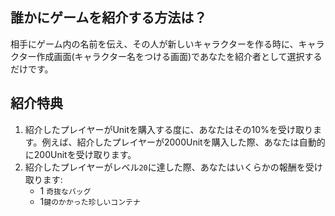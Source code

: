 
## 誰かにゲームを紹介する方法は？
相手にゲーム内の名前を伝え、その人が新しいキャラクターを作る時に、キャラクター作成画面(キャラクター名をつける画面)であなたを紹介者として選択するだけです。

##  紹介特典
1. 紹介したプレイヤーがUnitを購入する度に、あなたはその10%を受け取ります。例えば、紹介したプレイヤーが2000Unitを購入した際、あなたは自動的に200Unitを受け取ります。
2. 紹介したプレイヤーがレベル`20`に達した際、あなたはいくらかの報酬を受け取ります: 
	- 1 `奇抜なバッグ`
	- 1`鍵のかかった珍しいコンテナ`
